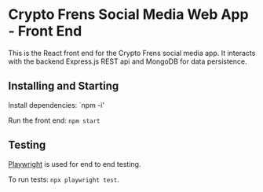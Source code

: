 # Crypto Frens Social Media Web App - Front End

This is the React front end for the Crypto Frens social media app. It interacts with the backend Express.js REST api and MongoDB for data persistence.

## Installing and Starting

Install dependencies:
`npm -i' 

Run the front end:
`npm start`

## Testing

[Playwright](https://playwright.dev/) is used for end to end testing.

To run tests:
`npx playwright test`.


